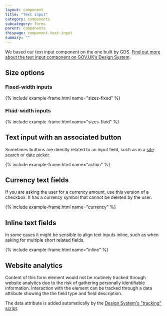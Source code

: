 ```yaml
---
layout: component
title: "Text input"
category: components
subcategory: forms
parent: components
thispage: component.text-input
summary: ""
---
```


We based our text input component on the one built by GDS. [Find out more about the text input component on GOV.UK’s Design System](https://design-system.service.gov.uk/components/text-input/).




## Size options

### Fixed-width inputs
{% include example-frame.html name="sizes-fixed" %}

### Fluid-width inputs
{% include example-frame.html name="sizes-fluid" %}




## Text input with an associated button

Sometimes buttons are directly related to an input field, such as in a [site search](/components/site-search) or [date picker](/components/date-picker).

{% include example-frame.html name="action" %}




## Currency text fields

If you are asking the user for a currency amount, use this version of a checkbox. It has a currency symbol that cannot be deleted by the user.

{% include example-frame.html name="currency" %}




## Inline text fields

In some cases it might be sensible to align text inputs inline, such as when asking for multiple short related fields.

{% include example-frame.html name="inline" %}




## Website analytics

Content of this form element would not be routinely tracked through website analytics due to the risk of gathering personally identifiable information. Interaction with the element can be tracked through a data attribute showing the the field type and field description.

The data attribute is added automatically by the [Design System's "tracking" script](/get-started/tracking/#text-input).
